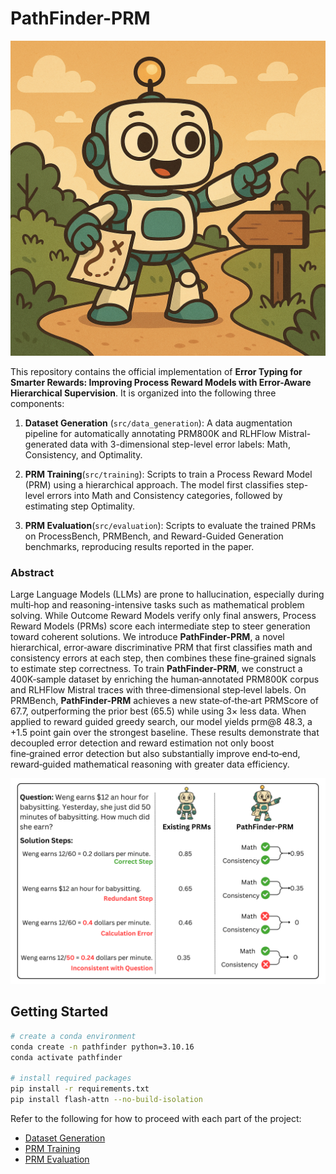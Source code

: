 # PathFinder-PRM

![mascot](images/PathFinder.png)

This repository contains the official implementation of **Error Typing for Smarter Rewards: Improving Process Reward Models with Error-Aware Hierarchical Supervision**. It is organized into the following three components:

1. **Dataset Generation** (`src/data_generation`): A data augmentation pipeline for automatically annotating PRM800K and RLHFlow Mistral-generated data with 3-dimensional step-level error labels: Math, Consistency, and Optimality.

2. **PRM Training**(`src/training`): Scripts to train a Process Reward Model (PRM) using a hierarchical approach. The model first classifies step-level errors into Math and Consistency categories, followed by estimating step Optimality.

3. **PRM Evaluation**(`src/evaluation`): Scripts to evaluate the trained PRMs on ProcessBench, PRMBench, and Reward-Guided Generation benchmarks, reproducing results reported in the paper.

### Abstract
Large Language Models (LLMs) are prone to hallucination, especially during multi‑hop and reasoning-intensive tasks such as mathematical problem solving. While Outcome Reward Models verify only final answers, Process Reward Models (PRMs) score each intermediate step to steer generation toward coherent solutions. We introduce **PathFinder-PRM**, a novel hierarchical, error‑aware discriminative PRM that first classifies math and consistency errors at each step, then combines these fine‑grained signals to estimate step correctness. To train **PathFinder-PRM**, we construct a 400K‑sample dataset by enriching the human‑annotated PRM800K corpus and RLHFlow Mistral traces with three‑dimensional step‑level labels. On PRMBench, **PathFinder-PRM** achieves a new state‑of‑the‑art PRMScore of 67.7, outperforming the prior best (65.5) while using 3× less data. When applied to reward guided greedy search, our model yields prm@8 48.3, a +1.5 point gain over the strongest baseline. These results demonstrate that decoupled error detection and reward estimation not only boost fine‑grained error detection but also substantially improve end‑to‑end, reward‑guided mathematical reasoning with greater data efficiency.

![Methodology](images/PathFinder-PRM-method.png)

## Getting Started
```bash
# create a conda environment
conda create -n pathfinder python=3.10.16
conda activate pathfinder

# install required packages
pip install -r requirements.txt
pip install flash-attn --no-build-isolation
```

Refer to the following for how to proceed with each part of the project:

* [Dataset Generation](src/data_generation/README.md)
* [PRM Training](src/training/README.md)
* [PRM Evaluation](src/evaluation/README.md)

